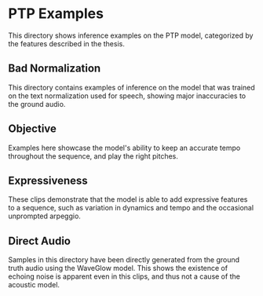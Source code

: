 # PTP Examples

This directory shows inference examples on the PTP model, categorized by the features described in the thesis.

## Bad Normalization
This directory contains examples of inference on the model that was trained on the text normalization used for speech, showing major inaccuracies to the ground audio.

## Objective
Examples here showcase the model's ability to keep an accurate tempo throughout the sequence, and play the right pitches.

## Expressiveness
These clips demonstrate that the model is able to add expressive features to a sequence, such as variation in dynamics and tempo and the occasional unprompted arpeggio.

## Direct Audio
Samples in this directory have been directly generated from the ground truth audio using the WaveGlow model. This shows the existence of echoing noise is apparent even in this clips, and thus not a cause of the acoustic model.